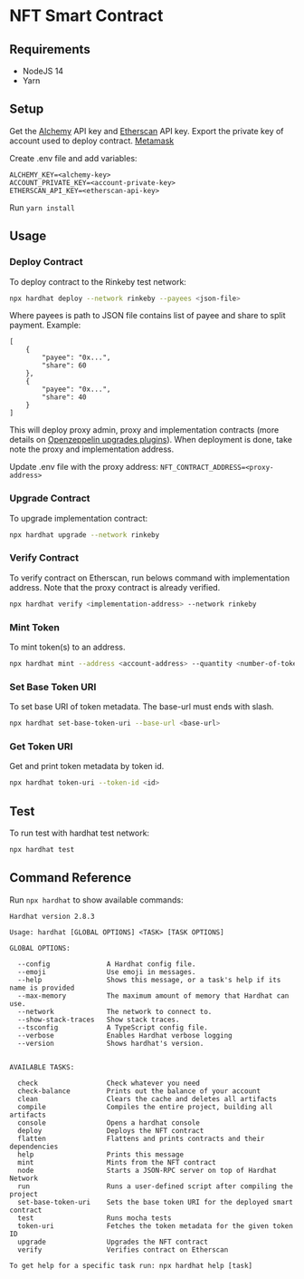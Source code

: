 # NFT Smart Contract

## Requirements

- NodeJS 14
- Yarn

## Setup

Get the [Alchemy](https://alchemy.com/?r=23f4e0b210cffd7b) API key and [Etherscan](https://etherscan.io/) API key.
Export the private key of account used to deploy contract. [Metamask](https://metamask.zendesk.com/hc/en-us/articles/360015289632-How-to-Export-an-Account-Private-Key)

Create .env file and add variables:
```
ALCHEMY_KEY=<alchemy-key>
ACCOUNT_PRIVATE_KEY=<account-private-key>
ETHERSCAN_API_KEY=<etherscan-api-key>
```

Run `yarn install`

## Usage
### Deploy Contract

To deploy contract to the Rinkeby test network:

```bash
npx hardhat deploy --network rinkeby --payees <json-file>
```

Where payees is path to JSON file contains list of payee and share to split payment.
Example:
```
[
    {
        "payee": "0x...",
        "share": 60
    },
    {
        "payee": "0x...",
        "share": 40
    }
]
```

This will deploy proxy admin, proxy and implementation contracts (more details on [Openzeppelin upgrades plugins](https://docs.openzeppelin.com/upgrades-plugins/1.x/)).
When deployment is done, take note the proxy and implementation address.

Update .env file with the proxy address: `NFT_CONTRACT_ADDRESS=<proxy-address>`

### Upgrade Contract

To upgrade implementation contract:

```bash
npx hardhat upgrade --network rinkeby
```

### Verify Contract

To verify contract on Etherscan, run belows command with implementation address.
Note that the proxy contract is already verified.

```bash
npx hardhat verify <implementation-address> --network rinkeby
```

### Mint Token

To mint token(s) to an address.

```bash
npx hardhat mint --address <account-address> --quantity <number-of-tokens> --network rinkeby
```

### Set Base Token URI

To set base URI of token metadata. The base-url must ends with slash.

```bash
npx hardhat set-base-token-uri --base-url <base-url>
```

### Get Token URI

Get and print token metadata by token id.

```bash
npx hardhat token-uri --token-id <id>
```

## Test

To run test with hardhat test network:

```bash
npx hardhat test
```

## Command Reference

Run `npx hardhat` to show available commands:

```
Hardhat version 2.8.3

Usage: hardhat [GLOBAL OPTIONS] <TASK> [TASK OPTIONS]

GLOBAL OPTIONS:

  --config           	A Hardhat config file.
  --emoji            	Use emoji in messages.
  --help             	Shows this message, or a task's help if its name is provided
  --max-memory       	The maximum amount of memory that Hardhat can use.
  --network          	The network to connect to.
  --show-stack-traces	Show stack traces.
  --tsconfig         	A TypeScript config file.
  --verbose          	Enables Hardhat verbose logging
  --version          	Shows hardhat's version.


AVAILABLE TASKS:

  check             	Check whatever you need
  check-balance     	Prints out the balance of your account
  clean             	Clears the cache and deletes all artifacts
  compile           	Compiles the entire project, building all artifacts
  console           	Opens a hardhat console
  deploy            	Deploys the NFT contract
  flatten           	Flattens and prints contracts and their dependencies
  help              	Prints this message
  mint              	Mints from the NFT contract
  node              	Starts a JSON-RPC server on top of Hardhat Network
  run               	Runs a user-defined script after compiling the project
  set-base-token-uri	Sets the base token URI for the deployed smart contract
  test              	Runs mocha tests
  token-uri         	Fetches the token metadata for the given token ID
  upgrade           	Upgrades the NFT contract
  verify            	Verifies contract on Etherscan

To get help for a specific task run: npx hardhat help [task]
```